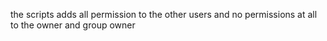 the scripts adds all permission to the other users and no permissions at all to the owner and group owner
